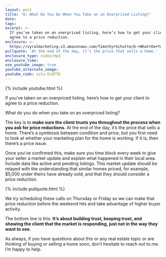 ```yaml
---
layout: post
title: 'Q: What Do You Do When You Take on an Overpriced Listing?'
date:
tags:
excerpt: >-
  If you’ve taken on an overpriced listing, here’s how to get your client to
  agree to a price reduction.
enclosure: >-
  https://vyralmarketing.s3.amazonaws.com/Timothy+Schutte/Q-+What+Do+You+Do+When+You+Take+on+an+Overpriced+Listing_.mp4
pullquote: 'At the end of the day, it’s the price that sells a home.'
enclosure_type: video/mp4
enclosure_time:
use_youtube_image: true
youtube_alternate_image:
youtube_code: zstu-EcOFT8
---
```


{% include youtube.html %}

If you’ve taken on an overpriced listing, here’s how to get your client to agree to a price reduction.

What do you do when you take on an overpriced listing?&nbsp;

The key is to **make sure the client trusts you throughout the process when you ask for price reductions.** At the end of the day, it’s the price that sells a home. There’s a symbiosis between condition and price, but you first need to look at whether your marketing plan for the home is working. If it is, then there’s a price issue.&nbsp;

Once you’ve confirmed this, make sure you time block every week to give your seller a market update and explain what happened in their local area. Include data like active and pending listings. This market update should be relayed with the understanding that similar homes priced, for example, $5,000 under theirs have already sold, and that they should consider a price reduction.&nbsp;

{% include pullquote.html %}

We try scheduling these calls on Thursday or Friday so we can make that price reduction before the weekend hits and take advantage of higher buyer activity.&nbsp;

The bottom line is this: **It’s about building trust, keeping trust, and showing the client that the market is responding, just not in the way they want to see.&nbsp;**

As always, if you have questions about this or any real estate topic or are thinking of buying or selling a home soon, don’t hesitate to reach out to me. I’m happy to help.&nbsp;